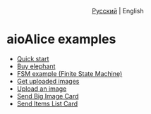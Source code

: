 <p align="center">
    <a href="README.md">Русский</a> | English
</p>


# aioAlice examples


- [Quick start](hello-alice.py)
- [Buy elephant](buy-elephant.py)
- [FSM example \(Finite State Machine\)](FSM_games.py)
- [Get uploaded images](get_images.py)
- [Upload an image](upload_image.py)
- [Send Big Image Card](card_big_image.py)
- [Send Items List Card](card_items_list.py)
